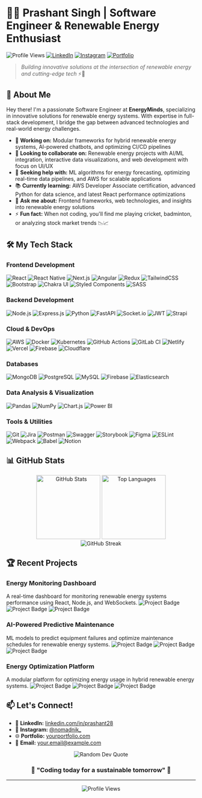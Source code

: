 # 👨‍💻 Prashant Singh | Software Engineer & Renewable Energy Enthusiast

![Profile Views](https://komarev.com/ghpvc/?username=myselfnik&color=brightgreen)
[![LinkedIn](https://img.shields.io/badge/LinkedIn-Connect-0077B5?style=flat&logo=linkedin)](https://linkedin.com/in/prashant28/)
[![Instagram](https://img.shields.io/badge/Instagram-Follow-E4405F?style=flat&logo=instagram)](https://instagram.com/nomadnik_/)
[![Portfolio](https://img.shields.io/badge/Portfolio-Visit-00C7B7?style=flat&logo=netlify)](https://yourportfolio.com)

> *Building innovative solutions at the intersection of renewable energy and cutting-edge tech* ⚡🌱

## 🚀 About Me

Hey there! I'm a passionate Software Engineer at **EnergyMinds**, specializing in innovative solutions for renewable energy systems. With expertise in full-stack development, I bridge the gap between advanced technologies and real-world energy challenges.

- 🔭 **Working on:** Modular frameworks for hybrid renewable energy systems, AI-powered chatbots, and optimizing CI/CD pipelines
- 👯 **Looking to collaborate on:** Renewable energy projects with AI/ML integration, interactive data visualizations, and web development with focus on UI/UX
- 🤝 **Seeking help with:** ML algorithms for energy forecasting, optimizing real-time data pipelines, and AWS for scalable applications
- 📚 **Currently learning:** AWS Developer Associate certification, advanced Python for data science, and latest React performance optimizations
- 💬 **Ask me about:** Frontend frameworks, web technologies, and insights into renewable energy solutions
- ⚡ **Fun fact:** When not coding, you'll find me playing cricket, badminton, or analyzing stock market trends 📉📈

## 🛠️ My Tech Stack

### Frontend Development
<p align="left">
  <img src="https://img.shields.io/badge/React-20232A?style=for-the-badge&logo=react&logoColor=61DAFB" alt="React"/>
  <img src="https://img.shields.io/badge/React_Native-20232A?style=for-the-badge&logo=react&logoColor=61DAFB" alt="React Native"/>
  <img src="https://img.shields.io/badge/Next.js-000000?style=for-the-badge&logo=next.js&logoColor=white" alt="Next.js"/>
  <img src="https://img.shields.io/badge/Angular-DD0031?style=for-the-badge&logo=angular&logoColor=white" alt="Angular"/>
  <img src="https://img.shields.io/badge/Redux-593D88?style=for-the-badge&logo=redux&logoColor=white" alt="Redux"/>
  <img src="https://img.shields.io/badge/TailwindCSS-38B2AC?style=for-the-badge&logo=tailwind-css&logoColor=white" alt="TailwindCSS"/>
  <img src="https://img.shields.io/badge/Bootstrap-563D7C?style=for-the-badge&logo=bootstrap&logoColor=white" alt="Bootstrap"/>
  <img src="https://img.shields.io/badge/Chakra_UI-319795?style=for-the-badge&logo=chakra-ui&logoColor=white" alt="Chakra UI"/>
  <img src="https://img.shields.io/badge/Styled_Components-DB7093?style=for-the-badge&logo=styled-components&logoColor=white" alt="Styled Components"/>
  <img src="https://img.shields.io/badge/SASS-CC6699?style=for-the-badge&logo=sass&logoColor=white" alt="SASS"/>
</p>

### Backend Development
<p align="left">
  <img src="https://img.shields.io/badge/Node.js-339933?style=for-the-badge&logo=node.js&logoColor=white" alt="Node.js"/>
  <img src="https://img.shields.io/badge/Express.js-404D59?style=for-the-badge&logo=express&logoColor=white" alt="Express.js"/>
  <img src="https://img.shields.io/badge/Python-3776AB?style=for-the-badge&logo=python&logoColor=white" alt="Python"/>
  <img src="https://img.shields.io/badge/FastAPI-009688?style=for-the-badge&logo=fastapi&logoColor=white" alt="FastAPI"/>
  <img src="https://img.shields.io/badge/Socket.io-010101?style=for-the-badge&logo=socket.io&logoColor=white" alt="Socket.io"/>
  <img src="https://img.shields.io/badge/JWT-000000?style=for-the-badge&logo=json-web-tokens&logoColor=white" alt="JWT"/>
  <img src="https://img.shields.io/badge/Strapi-2E7EEA?style=for-the-badge&logo=strapi&logoColor=white" alt="Strapi"/>
</p>

### Cloud & DevOps
<p align="left">
  <img src="https://img.shields.io/badge/AWS-FF9900?style=for-the-badge&logo=amazon-aws&logoColor=white" alt="AWS"/>
  <img src="https://img.shields.io/badge/Docker-2496ED?style=for-the-badge&logo=docker&logoColor=white" alt="Docker"/>
  <img src="https://img.shields.io/badge/Kubernetes-326CE5?style=for-the-badge&logo=kubernetes&logoColor=white" alt="Kubernetes"/>
  <img src="https://img.shields.io/badge/GitHub_Actions-2088FF?style=for-the-badge&logo=github-actions&logoColor=white" alt="GitHub Actions"/>
  <img src="https://img.shields.io/badge/GitLab_CI-FC6D26?style=for-the-badge&logo=gitlab&logoColor=white" alt="GitLab CI"/>
  <img src="https://img.shields.io/badge/Netlify-00C7B7?style=for-the-badge&logo=netlify&logoColor=white" alt="Netlify"/>
  <img src="https://img.shields.io/badge/Vercel-000000?style=for-the-badge&logo=vercel&logoColor=white" alt="Vercel"/>
  <img src="https://img.shields.io/badge/Firebase-FFCA28?style=for-the-badge&logo=firebase&logoColor=black" alt="Firebase"/>
  <img src="https://img.shields.io/badge/Cloudflare-F38020?style=for-the-badge&logo=cloudflare&logoColor=white" alt="Cloudflare"/>
</p>

### Databases
<p align="left">
  <img src="https://img.shields.io/badge/MongoDB-4EA94B?style=for-the-badge&logo=mongodb&logoColor=white" alt="MongoDB"/>
  <img src="https://img.shields.io/badge/PostgreSQL-316192?style=for-the-badge&logo=postgresql&logoColor=white" alt="PostgreSQL"/>
  <img src="https://img.shields.io/badge/MySQL-4479A1?style=for-the-badge&logo=mysql&logoColor=white" alt="MySQL"/>
  <img src="https://img.shields.io/badge/Firebase-FFCA28?style=for-the-badge&logo=firebase&logoColor=black" alt="Firebase"/>
  <img src="https://img.shields.io/badge/Elasticsearch-005571?style=for-the-badge&logo=elasticsearch&logoColor=white" alt="Elasticsearch"/>
</p>

### Data Analysis & Visualization
<p align="left">
  <img src="https://img.shields.io/badge/Pandas-150458?style=for-the-badge&logo=pandas&logoColor=white" alt="Pandas"/>
  <img src="https://img.shields.io/badge/NumPy-013243?style=for-the-badge&logo=numpy&logoColor=white" alt="NumPy"/>
  <img src="https://img.shields.io/badge/Chart.js-FF6384?style=for-the-badge&logo=chart.js&logoColor=white" alt="Chart.js"/>
  <img src="https://img.shields.io/badge/Power_BI-F2C811?style=for-the-badge&logo=power-bi&logoColor=black" alt="Power BI"/>
</p>

### Tools & Utilities
<p align="left">
  <img src="https://img.shields.io/badge/Git-F05032?style=for-the-badge&logo=git&logoColor=white" alt="Git"/>
  <img src="https://img.shields.io/badge/Jira-0052CC?style=for-the-badge&logo=jira&logoColor=white" alt="Jira"/>
  <img src="https://img.shields.io/badge/Postman-FF6C37?style=for-the-badge&logo=postman&logoColor=white" alt="Postman"/>
  <img src="https://img.shields.io/badge/Swagger-85EA2D?style=for-the-badge&logo=swagger&logoColor=black" alt="Swagger"/>
  <img src="https://img.shields.io/badge/Storybook-FF4785?style=for-the-badge&logo=storybook&logoColor=white" alt="Storybook"/>
  <img src="https://img.shields.io/badge/Figma-F24E1E?style=for-the-badge&logo=figma&logoColor=white" alt="Figma"/>
  <img src="https://img.shields.io/badge/ESLint-4B32C3?style=for-the-badge&logo=eslint&logoColor=white" alt="ESLint"/>
  <img src="https://img.shields.io/badge/Webpack-8DD6F9?style=for-the-badge&logo=webpack&logoColor=black" alt="Webpack"/>
  <img src="https://img.shields.io/badge/Babel-F9DC3E?style=for-the-badge&logo=babel&logoColor=black" alt="Babel"/>
  <img src="https://img.shields.io/badge/Notion-000000?style=for-the-badge&logo=notion&logoColor=white" alt="Notion"/>
</p>

## 📊 GitHub Stats

<div align="center">
  <img src="https://github-readme-stats.vercel.app/api?username=myselfnik&theme=react&hide_border=false&include_all_commits=true&count_private=true" alt="GitHub Stats" height="170" />
  <img src="https://github-readme-stats.vercel.app/api/top-langs/?username=myselfnik&theme=react&hide_border=false&include_all_commits=true&count_private=true&layout=compact" alt="Top Languages" height="170" />
</div>

<div align="center">
  <img src="https://github-readme-streak-stats.herokuapp.com/?user=myselfnik&theme=react&hide_border=false" alt="GitHub Streak" />
</div>

## 🏆 Recent Projects

### Energy Monitoring Dashboard
A real-time dashboard for monitoring renewable energy systems performance using React, Node.js, and WebSockets.
![Project Badge](https://img.shields.io/badge/React-20232A?style=flat&logo=react&logoColor=61DAFB)
![Project Badge](https://img.shields.io/badge/Node.js-339933?style=flat&logo=node.js&logoColor=white)
![Project Badge](https://img.shields.io/badge/Socket.io-010101?style=flat&logo=socket.io&logoColor=white)

### AI-Powered Predictive Maintenance
ML models to predict equipment failures and optimize maintenance schedules for renewable energy systems.
![Project Badge](https://img.shields.io/badge/Python-3776AB?style=flat&logo=python&logoColor=white)
![Project Badge](https://img.shields.io/badge/TensorFlow-FF6F00?style=flat&logo=tensorflow&logoColor=white)
![Project Badge](https://img.shields.io/badge/AWS-FF9900?style=flat&logo=amazon-aws&logoColor=white)

### Energy Optimization Platform
A modular platform for optimizing energy usage in hybrid renewable energy systems.
![Project Badge](https://img.shields.io/badge/Next.js-000000?style=flat&logo=next.js&logoColor=white)
![Project Badge](https://img.shields.io/badge/FastAPI-009688?style=flat&logo=fastapi&logoColor=white)
![Project Badge](https://img.shields.io/badge/PostgreSQL-316192?style=flat&logo=postgresql&logoColor=white)

## 📫 Let's Connect!

- 💼 **LinkedIn:** [linkedin.com/in/prashant28](https://linkedin.com/in/prashant28/)
- 📱 **Instagram:** [@nomadnik_](https://instagram.com/nomadnik_/)
- 🌐 **Portfolio:** [yourportfolio.com](https://yourportfolio.com)
- 📧 **Email:** [your.email@example.com](mailto:your.email@example.com)

<div align="center">
  <img src="https://quotes-github-readme.vercel.app/api?type=horizontal&theme=radical" alt="Random Dev Quote" />
</div>

<div align="center">
  <h3>🌱 "Coding today for a sustainable tomorrow" 🌱</h3>
</div>

---

<div align="center">
  <img src="https://visitcount.itsvg.in/api?id=myselfnik&icon=5&color=6" alt="Profile Views" />
</div>

<!-- Proudly created with 💖 -->

